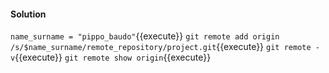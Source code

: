 #### Solution

`name_surname = "pippo_baudo"`{{execute}}
`git remote add origin /s/$name_surname/remote_repository/project.git`{{execute}}
`git remote -v`{{execute}}
`git remote show origin`{{execute}}